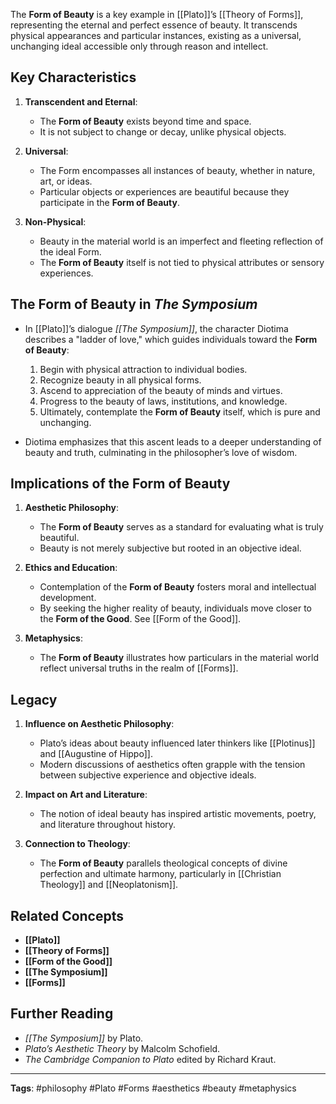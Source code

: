 The **Form of Beauty** is a key example in [[Plato]]’s [[Theory of Forms]], representing the eternal and perfect essence of beauty. It transcends physical appearances and particular instances, existing as a universal, unchanging ideal accessible only through reason and intellect.

## Key Characteristics
1. **Transcendent and Eternal**:
   - The **Form of Beauty** exists beyond time and space.
   - It is not subject to change or decay, unlike physical objects.

2. **Universal**:
   - The Form encompasses all instances of beauty, whether in nature, art, or ideas.
   - Particular objects or experiences are beautiful because they participate in the **Form of Beauty**.

3. **Non-Physical**:
   - Beauty in the material world is an imperfect and fleeting reflection of the ideal Form.
   - The **Form of Beauty** itself is not tied to physical attributes or sensory experiences.

## The Form of Beauty in *The Symposium*
- In [[Plato]]’s dialogue *[[The Symposium]]*, the character Diotima describes a "ladder of love," which guides individuals toward the **Form of Beauty**:
  1. Begin with physical attraction to individual bodies.
  2. Recognize beauty in all physical forms.
  3. Ascend to appreciation of the beauty of minds and virtues.
  4. Progress to the beauty of laws, institutions, and knowledge.
  5. Ultimately, contemplate the **Form of Beauty** itself, which is pure and unchanging.

- Diotima emphasizes that this ascent leads to a deeper understanding of beauty and truth, culminating in the philosopher’s love of wisdom.

## Implications of the Form of Beauty
1. **Aesthetic Philosophy**:
   - The **Form of Beauty** serves as a standard for evaluating what is truly beautiful.
   - Beauty is not merely subjective but rooted in an objective ideal.

2. **Ethics and Education**:
   - Contemplation of the **Form of Beauty** fosters moral and intellectual development.
   - By seeking the higher reality of beauty, individuals move closer to the **Form of the Good**. See [[Form of the Good]].

3. **Metaphysics**:
   - The **Form of Beauty** illustrates how particulars in the material world reflect universal truths in the realm of [[Forms]].

## Legacy
1. **Influence on Aesthetic Philosophy**:
   - Plato’s ideas about beauty influenced later thinkers like [[Plotinus]] and [[Augustine of Hippo]].
   - Modern discussions of aesthetics often grapple with the tension between subjective experience and objective ideals.

2. **Impact on Art and Literature**:
   - The notion of ideal beauty has inspired artistic movements, poetry, and literature throughout history.

3. **Connection to Theology**:
   - The **Form of Beauty** parallels theological concepts of divine perfection and ultimate harmony, particularly in [[Christian Theology]] and [[Neoplatonism]].

## Related Concepts
- **[[Plato]]**
- **[[Theory of Forms]]**
- **[[Form of the Good]]**
- **[[The Symposium]]**
- **[[Forms]]**

## Further Reading
- *[[The Symposium]]* by Plato.
- *Plato’s Aesthetic Theory* by Malcolm Schofield.
- *The Cambridge Companion to Plato* edited by Richard Kraut.

---

**Tags**: #philosophy #Plato #Forms #aesthetics #beauty #metaphysics